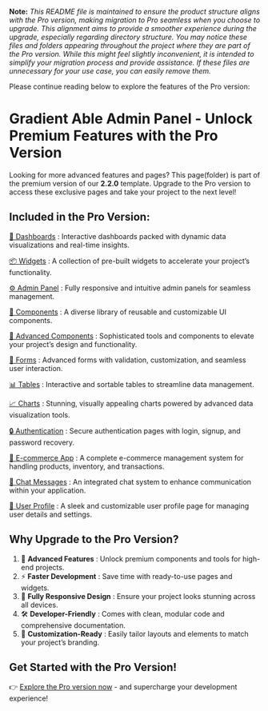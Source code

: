 **Note:** *This README file is maintained to ensure the product structure aligns with the Pro version, making migration to Pro seamless when you choose to upgrade. This alignment aims to provide a smoother experience during the upgrade, especially regarding directory structure. You may notice these files and folders appearing throughout the project where they are part of the Pro version. While this might feel slightly inconvenient, it is intended to simplify your migration process and provide assistance. If these files are unnecessary for your use case, you can easily remove them.*

Please continue reading below to explore the features of the Pro version:

# Gradient Able Admin Panel - Unlock Premium Features with the Pro Version

Looking for more advanced features and pages? This page(folder) is part of the premium version of our <b>2.2.0</b> template. Upgrade to the Pro version to access these exclusive pages and take your project to the next level!

## Included in the Pro Version:

[🚀 Dashboards](https://codedthemes.com/demos/admin-templates/gradient-able/bootstrap/default/dashboard/index.html#!) : Interactive dashboards packed with dynamic data visualizations and real-time insights.

[📦 Widgets](https://codedthemes.com/demos/admin-templates/gradient-able/bootstrap/default/widget/w_statistics.html) : A collection of pre-built widgets to accelerate your project’s functionality.

[⚙️ Admin Panel](https://codedthemes.com/demos/admin-templates/gradient-able/bootstrap/default/admins/course-dashboard.html) : Fully responsive and intuitive admin panels for seamless management.

[🔧 Components](https://codedthemes.com/demos/admin-templates/gradient-able/bootstrap/default/elements/bc_button.html) : A diverse library of reusable and customizable UI components.

[🚀 Advanced Components](https://codedthemes.com/demos/admin-templates/gradient-able/bootstrap/default/elements/ac_datepicker-component.html) : Sophisticated tools and components to elevate your project’s design and functionality.

[📝 Forms](https://codedthemes.com/demos/admin-templates/gradient-able/bootstrap/default/forms/form2_basic.html) : Advanced forms with validation, customization, and seamless user interaction.

[📊 Tables](https://codedthemes.com/demos/admin-templates/gradient-able/bootstrap/default/table/tbl_dt-simple.html) : Interactive and sortable tables to streamline data management.

[📈 Charts](https://codedthemes.com/demos/admin-templates/gradient-able/bootstrap/default/chart/chart-apex.html) : Stunning, visually appealing charts powered by advanced data visualization tools.

[🔒 Authentication](https://codedthemes.com/demos/admin-templates/gradient-able/bootstrap/default/pages/login-v1.html) : Secure authentication pages with login, signup, and password recovery.

[🛒 E-commerce App](https://codedthemes.com/demos/admin-templates/gradient-able/bootstrap/default/application/ecom_product.html) : A complete e-commerce management system for handling products, inventory, and transactions.

[💬 Chat Messages](https://codedthemes.com/demos/admin-templates/gradient-able/bootstrap/default/application/chat.html) : An integrated chat system to enhance communication within your application.

[👤 User Profile](https://codedthemes.com/demos/admin-templates/gradient-able/bootstrap/default/application/account-profile.html) : A sleek and customizable user profile page for managing user details and settings.


## Why Upgrade to the Pro Version?

1. 🚀 <b>Advanced Features</b> : Unlock premium components and tools for high-end projects.
2. ⚡ <b>Faster Development</b> : Save time with ready-to-use pages and widgets.
3. 📱 <b>Fully Responsive Design</b> : Ensure your project looks stunning across all devices.
4. 🛠 <b>Developer-Friendly</b> : Comes with clean, modular code and comprehensive documentation.
5. 🎨 <b>Customization-Ready</b> : Easily tailor layouts and elements to match your project’s branding.

## Get Started with the Pro Version!

👉 [Explore the Pro version now](https://codedthemes.com/item/gradient-able-angular-admin-template/) - and supercharge your development experience!
